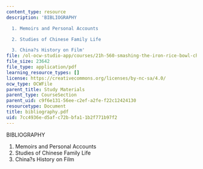 ```yaml
---
content_type: resource
description: 'BIBLIOGRAPHY

  1. Memoirs and Personal Accounts

  2. Studies of Chinese Family Life

  3. China?s History on Film'
file: /ol-ocw-studio-app/courses/21h-560-smashing-the-iron-rice-bowl-chinese-east-asia-fall-2004/7cc4936ed5afc72bbfa11b2f771b97f2_bibliography.pdf
file_size: 23642
file_type: application/pdf
learning_resource_types: []
license: https://creativecommons.org/licenses/by-nc-sa/4.0/
ocw_type: OCWFile
parent_title: Study Materials
parent_type: CourseSection
parent_uid: c9f6e131-56ee-c2ef-a2fe-f22c12424130
resourcetype: Document
title: bibliography.pdf
uid: 7cc4936e-d5af-c72b-bfa1-1b2f771b97f2
---
```

BIBLIOGRAPHY
1. Memoirs and Personal Accounts
2. Studies of Chinese Family Life
3. China?s History on Film